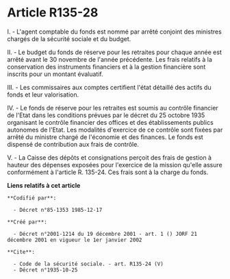 # Article R135-28

I. - L'agent comptable du fonds est nommé par arrêté conjoint des ministres chargés de la sécurité sociale et du budget.

II. - Le budget du fonds de réserve pour les retraites pour chaque année est arrêté avant le 30 novembre de l'année
précédente. Les frais relatifs à la conservation des instruments financiers et à la gestion financière sont inscrits pour un
montant évaluatif.

III. - Les commissaires aux comptes certifient l'état détaillé des actifs du fonds et leur valorisation.

IV. - Le fonds de réserve pour les retraites est soumis au contrôle financier de l'Etat dans les conditions prévues par le
décret du 25 octobre 1935 organisant le contrôle financier des offices et des établissements publics autonomes de l'Etat. Les
modalités d'exercice de ce contrôle sont fixées par arrêté du ministre chargé de l'économie et des finances. Le fonds est
dispensé de contribution aux frais de contrôle.

V. - La Caisse des dépôts et consignations perçoit des frais de gestion à hauteur des dépenses exposées pour l'exercice de la
mission qu'elle assure conformément à l'article R. 135-24. Ces frais sont à la charge du fonds.

**Liens relatifs à cet article**

	**Codifié par**:

	  - Décret n°85-1353 1985-12-17

	**Créé par**:

	  - Décret n°2001-1214 du 19 décembre 2001 - art. 1 () JORF 21 décembre 2001 en vigueur le 1er janvier 2002

	**Cite**:

	  - Code de la sécurité sociale. - art. R135-24 (V)
	  - Décret n°1935-10-25
